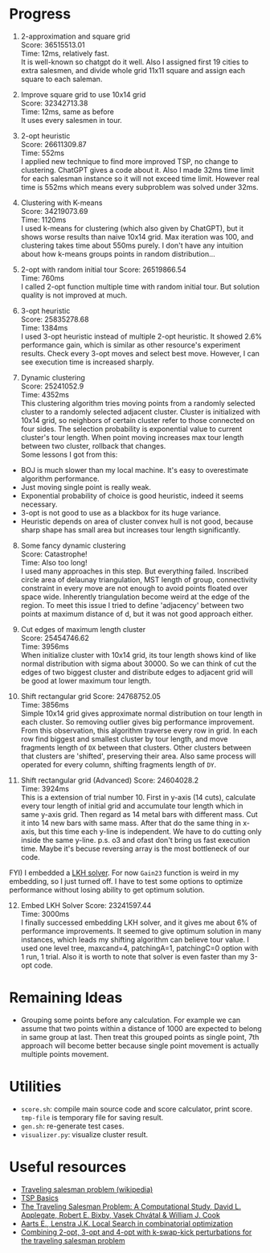 # Progress

1. 2-approximation and square grid  
Score: 36515513.01  
Time: 12ms, relatively fast.  
It is well-known so chatgpt do it well. Also I assigned first 19 cities to extra salesmen, and divide whole grid 11x11 square and assign each square to each saleman.  

2. Improve square grid to use 10x14 grid  
Score: 32342713.38  
Time: 12ms, same as before  
It uses every salesmen in tour.  

3. 2-opt heuristic  
Score: 26611309.87  
Time: 552ms  
I applied new technique to find more improved TSP, no change to clustering. ChatGPT gives a code about it. Also I made 32ms time limit for each salesman instance so it will not exceed time limit. However real time is 552ms which means every subproblem was solved under 32ms.  

4. Clustering with K-means  
Score: 34219073.69  
Time: 1120ms  
I used k-means for clustering (which also given by ChatGPT), but it shows worse results than naive 10x14 grid. Max iteration was 100, and clustering takes time about 550ms purely. I don't have any intuition about how k-means groups points in random distribution...  

5. 2-opt with random initial tour
Score: 26519866.54  
Time: 760ms  
I called 2-opt function multiple time with random initial tour. But solution quality is not improved at much.  

6. 3-opt heuristic  
Score: 25835278.68  
Time: 1384ms  
I used 3-opt heuristic instead of multiple 2-opt heuristic. It showed 2.6% performance gain, which is similar as other resource's experiment results. Check every 3-opt moves and select best move. However, I can see execution time is increased sharply.  

7. Dynamic clustering  
Score: 25241052.9  
Time: 4352ms  
This clustering algorithm tries moving points from a randomly selected cluster to a randomly selected adjacent cluster. Cluster is initialized with 10x14 grid, so neighbors of certain cluster refer to those connected on four sides. The selection probability is exponential value to current cluster's tour length. When point moving increases max tour length between two cluster, rollback that changes.  
Some lessons I got from this:
- BOJ is much slower than my local machine. It's easy to overestimate algorithm performance.
- Just moving single point is really weak.
- Exponential probability of choice is good heuristic, indeed it seems necessary.
- 3-opt is not good to use as a blackbox for its huge variance.
- Heuristic depends on area of cluster convex hull is not good, because sharp shape has small area but increases tour length significantly.

8. Some fancy dynamic clustering  
Score: Catastrophe!  
Time: Also too long!  
I used many approaches in this step. But everything failed. Inscribed circle area of delaunay triangulation, MST length of group, connectivity constraint in every move are not enough to avoid points floated over space wide. Inherently triangulation become weird at the edge of the region. To meet this issue I tried to define 'adjacency' between two points at maximum distance of d, but it was not good approach either.  

9. Cut edges of maximum length cluster  
Score: 25454746.62  
Time: 3956ms  
When initialize cluster with 10x14 grid, its tour length shows kind of like normal distribution with sigma about 30000. So we can think of cut the edges of two biggest cluster and distribute edges to adjacent grid will be good at lower maximum tour length.  

10. Shift rectangular grid
Score: 24768752.05  
Time: 3856ms  
Simple 10x14 grid gives approximate normal distribution on tour length in each cluster. So removing outlier gives big performance improvement. From this observation, this algorithm traverse every row in grid. In each row find biggest and smallest cluster by tour length, and move fragments length of `DX` between that clusters. Other clusters between that clusters are 'shifted', preserving their area. Also same process will operated for every column, shifting fragments length of `DY`.  

11. Shift rectangular grid (Advanced)
Score: 24604028.2  
Time: 3924ms  
This is a extension of trial number 10. First in y-axis (14 cuts), calculate every tour length of initial grid and accumulate tour length which in same y-axis grid. Then regard as 14 metal bars with different mass. Cut it into 14 new bars with same mass. After that do the same thing in x-axis, but this time each y-line is independent. We have to do cutting only inside the same y-line.
p.s. o3 and ofast don't bring us fast execution time. Maybe it's becuse reversing array is the most bottleneck of our code.

FYI) I embedded a [LKH solver](http://akira.ruc.dk/~keld/research/LKH/). For now `Gain23` function is weird in my embedding, so I just turned off. I have to test some options to optimize performance without losing ability to get optimum solution.

12. Embed LKH Solver
Score: 23241597.44  
Time: 3000ms  
I finally successed embedding LKH solver, and it gives me about 6% of performance improvements. It seemed to give optimum solution in many instances, which leads my shifting algorithm can believe tour value. I used one level tree, maxcand=4, patchingA=1, patchingC=0 option with 1 run, 1 trial. Also it is worth to note that solver is even faster than my 3-opt code.

# Remaining Ideas
- Grouping some points before any calculation. For example we can assume that two points within a distance of 1000 are expected to belong in same group at last. Then treat this grouped points as single point, 7th approach will become better because single point movement is actually multiple points movement.

# Utilities
- `score.sh`: compile main source code and score calculator, print score. `tmp-file` is temporary file for saving result.
- `gen.sh`: re-generate test cases.
- `visualizer.py`: visualize cluster result.

# Useful resources
- [Traveling salesman problem (wikipedia)](https://en.wikipedia.org/wiki/Travelling_salesman_problem)
- [TSP Basics](http://tsp-basics.blogspot.com)
- [The Traveling Salesman Problem: A Computational Study, David L. Applegate, Robert E. Bixby, Vasek Chvátal & William J. Cook](https://www.math.uwaterloo.ca/tsp/book/index.html)
- [Aarts E., Lenstra J.K. Local Search in combinatorial optimization](https://www.amazon.com/Local-Search-Combinatorial-Optimization-Emile/dp/0691115222)
- [Combining 2-opt, 3-opt and 4-opt with k-swap-kick perturbations for the traveling salesman problem](https://isd.ktu.lt/it2011/material/Proceedings/1_AI_5.pdf)
